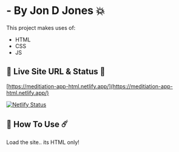 #  <TEXT GOES HERE> - By Jon D Jones 💥

This project makes uses of:

- HTML
- CSS
- JS

## 👻 Live Site URL & Status 👺

[https://meditiation-app-html.netlify.app/](https://meditiation-app-html.netlify.app/)

[![Netlify Status](https://api.netlify.com/api/v1/badges/cb56d202-f910-49a4-af36-505e3e1f4848/deploy-status)](https://app.netlify.com/sites/meditiation-app-html/deploys)

## 👾 How To Use ☄️

Load the site.. its HTML only!
